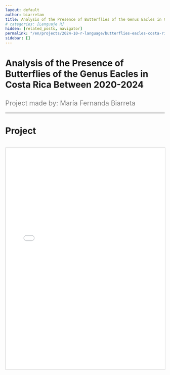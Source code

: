 ```yaml
---
layout: default
author: biarretam
title: Analysis of the Presence of Butterflies of the Genus Eacles in Costa Rica Between 2020-2024
# categories: [Lenguaje R]
hidden: [related_posts, navigator]
permalink: "/en/projects/2024-10-r-language/butterflies-eacles-costa-rica.html"
sidebar: []
---
```


# Analysis of the Presence of Butterflies of the Genus Eacles in Costa Rica Between 2020-2024

<h2 style="color: gray; font-weight: normal;">
Project made by: María Fernanda Biarreta
</h2>

---

# Project
<br>

<iframe 
    src="/assets/pdf/2024-10-r/maria_biarreta.pdf" 
    width="100%" 
    height="700" 
    style="border: 1px solid #ccc;"
></iframe>
